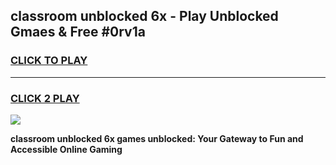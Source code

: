 
## classroom unblocked 6x - Play Unblocked Gmaes & Free #0rv1a
<h3>
<a href="https://news.freeplayer.one?title=classroom_unblocked_6x&ref=24F">CLICK TO PLAY</a></h3>
<hr>

<h3>
<a href="https://news.freeplayer.one?title=classroom_unblocked_6x&ref=24F">CLICK 2 PLAY</a>
  
</h3>

<a href="https://news.freeplayer.one?title=classroom_unblocked_6x&ref=24F/"><img src="https://clearcache.store/games.png"></a>


**classroom unblocked 6x games unblocked: Your Gateway to Fun and Accessible Online Gaming**
